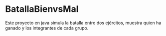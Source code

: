 # BatallaBienvsMal
Este proyecto en java simula la batalla entre dos ejércitos, muestra quien ha ganado y los integrantes de cada grupo.
